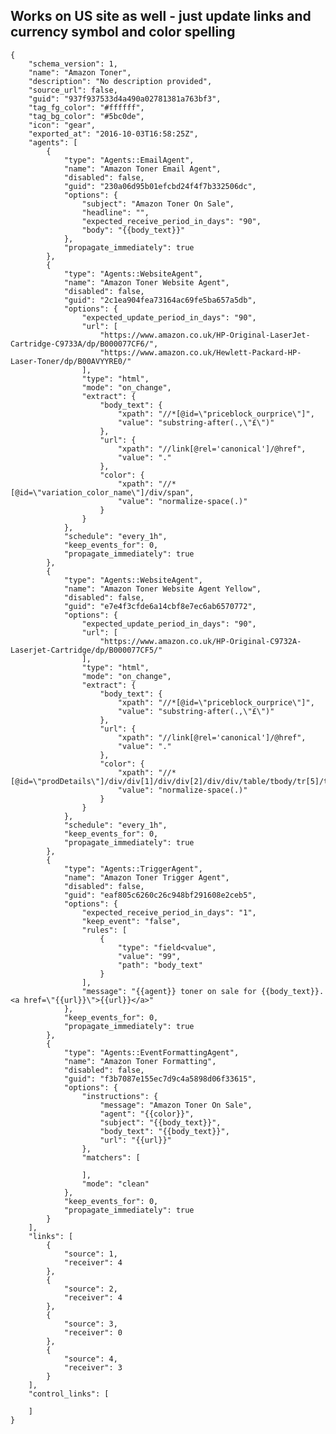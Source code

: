 ## Works on US site as well - just update links and currency symbol and color spelling
    {
        "schema_version": 1,
        "name": "Amazon Toner",
        "description": "No description provided",
        "source_url": false,
        "guid": "937f937533d4a490a02781381a763bf3",
        "tag_fg_color": "#ffffff",
        "tag_bg_color": "#5bc0de",
        "icon": "gear",
        "exported_at": "2016-10-03T16:58:25Z",
        "agents": [
            {
                "type": "Agents::EmailAgent",
                "name": "Amazon Toner Email Agent",
                "disabled": false,
                "guid": "230a06d95b01efcbd24f4f7b332506dc",
                "options": {
                    "subject": "Amazon Toner On Sale",
                    "headline": "",
                    "expected_receive_period_in_days": "90",
                    "body": "{{body_text}}"
                },
                "propagate_immediately": true
            },
            {
                "type": "Agents::WebsiteAgent",
                "name": "Amazon Toner Website Agent",
                "disabled": false,
                "guid": "2c1ea904fea73164ac69fe5ba657a5db",
                "options": {
                    "expected_update_period_in_days": "90",
                    "url": [
                        "https://www.amazon.co.uk/HP-Original-LaserJet-Cartridge-C9733A/dp/B000077CF6/",
                        "https://www.amazon.co.uk/Hewlett-Packard-HP-Laser-Toner/dp/B00AVYYRE0/"
                    ],
                    "type": "html",
                    "mode": "on_change",
                    "extract": {
                        "body_text": {
                            "xpath": "//*[@id=\"priceblock_ourprice\"]",
                            "value": "substring-after(.,\"£\")"
                        },
                        "url": {
                            "xpath": "//link[@rel='canonical']/@href",
                            "value": "."
                        },
                        "color": {
                            "xpath": "//*[@id=\"variation_color_name\"]/div/span",
                            "value": "normalize-space(.)"
                        }
                    }
                },
                "schedule": "every_1h",
                "keep_events_for": 0,
                "propagate_immediately": true
            },
            {
                "type": "Agents::WebsiteAgent",
                "name": "Amazon Toner Website Agent Yellow",
                "disabled": false,
                "guid": "e7e4f3cfde6a14cbf8e7ec6ab6570772",
                "options": {
                    "expected_update_period_in_days": "90",
                    "url": [
                        "https://www.amazon.co.uk/HP-Original-C9732A-Laserjet-Cartridge/dp/B000077CF5/"
                    ],
                    "type": "html",
                    "mode": "on_change",
                    "extract": {
                        "body_text": {
                            "xpath": "//*[@id=\"priceblock_ourprice\"]",
                            "value": "substring-after(.,\"£\")"
                        },
                        "url": {
                            "xpath": "//link[@rel='canonical']/@href",
                            "value": "."
                        },
                        "color": {
                            "xpath": "//*[@id=\"prodDetails\"]/div/div[1]/div/div[2]/div/div/table/tbody/tr[5]/td[2]",
                            "value": "normalize-space(.)"
                        }
                    }
                },
                "schedule": "every_1h",
                "keep_events_for": 0,
                "propagate_immediately": true
            },
            {
                "type": "Agents::TriggerAgent",
                "name": "Amazon Toner Trigger Agent",
                "disabled": false,
                "guid": "eaf805c6260c26c948bf291608e2ceb5",
                "options": {
                    "expected_receive_period_in_days": "1",
                    "keep_event": "false",
                    "rules": [
                        {
                            "type": "field<value",
                            "value": "99",
                            "path": "body_text"
                        }
                    ],
                    "message": "{{agent}} toner on sale for {{body_text}}. <a href=\"{{url}}\">{{url}}</a>"
                },
                "keep_events_for": 0,
                "propagate_immediately": true
            },
            {
                "type": "Agents::EventFormattingAgent",
                "name": "Amazon Toner Formatting",
                "disabled": false,
                "guid": "f3b7087e155ec7d9c4a5898d06f33615",
                "options": {
                    "instructions": {
                        "message": "Amazon Toner On Sale",
                        "agent": "{{color}}",
                        "subject": "{{body_text}}",
                        "body_text": "{{body_text}}",
                        "url": "{{url}}"
                    },
                    "matchers": [

                    ],
                    "mode": "clean"
                },
                "keep_events_for": 0,
                "propagate_immediately": true
            }
        ],
        "links": [
            {
                "source": 1,
                "receiver": 4
            },
            {
                "source": 2,
                "receiver": 4
            },
            {
                "source": 3,
                "receiver": 0
            },
            {
                "source": 4,
                "receiver": 3
            }
        ],
        "control_links": [

        ]
    }